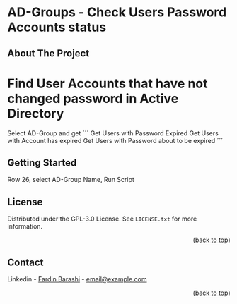 # AD-Groups - Check Users Password Accounts status

<!-- ABOUT THE PROJECT -->
## About The Project
# Find User Accounts that have not changed password in Active Directory
Select AD-Group and get 
´´´ 
Get Users with Password Expired
Get Users with Account has expired
Get Users with Password about to be expired
´´´

<!-- GETTING STARTED -->
## Getting Started
Row 26, select AD-Group Name, Run Script

<!-- LICENSE -->
## License
Distributed under the GPL-3.0 License. See `LICENSE.txt` for more information.
<p align="right">(<a href="#readme-top">back to top</a>)</p>

<!-- CONTACT -->
## Contact

Linkedin - [Fardin Barashi]([https://twitter.com/your_username](https://www.linkedin.com/in/fardin-barashi-a56310a2/)) - email@example.com

<p align="right">(<a href="#readme-top">back to top</a>)</p>
